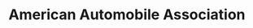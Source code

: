---
title: "American Automobile Association"
url: /bloomington/american-automobile-association/
shop: travel agency
---